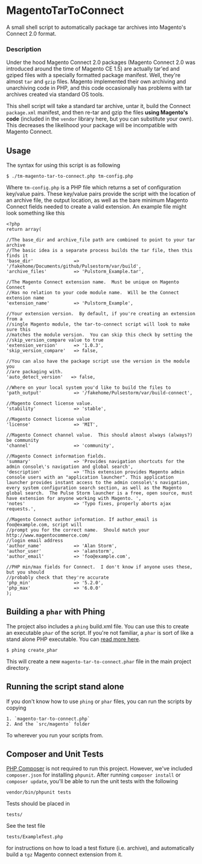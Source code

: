 MagentoTarToConnect
===================

A small shell script to automatically package tar archives into Magento's Connect 2.0 format.

### Description

Under the hood Magento Connect 2.0 packages (Magento Connect 2.0 was introduced around the time of Magento CE 1.5) are actually tar'ed and gziped files with a specially formatted package manifest.  Well, they're almost `tar` and `gzip` files.  Magento implemented their own archiving and unarchiving code in PHP, and this code occasionally has problems with tar archives created via standard OS tools.

This shell script will take a standard tar archive, untar it, build the Connect `package.xml` manifest, and then re-tar and gzip the files **using Magento's code** (included in the `vendor` library here, but you can substitute your own).  This decreases the likelihood your package will be incompatible with Magento Connect.

## Usage

The syntax for using this script is as following

    $ ./tm-magento-tar-to-connect.php tm-config.php

Where `tm-config.php` is a PHP file which returns a set of configuration key/value pairs.  These key/value pairs provide the script with the location of an archive file, the output location, as well as the bare minimum Magento Connect fields needed to create a valid extension.  An example file might look something like this

    <?php
    return array(

    //The base_dir and archive_file path are combined to point to your tar archive
    //The basic idea is a separate process builds the tar file, then this finds it
    'base_dir'               => '/fakehome/Documents/github/Pulsestorm/var/build',
    'archive_files'          => 'Pulstorm_Example.tar',

    //The Magento Connect extension name.  Must be unique on Magento Connect
    //Has no relation to your code module name.  Will be the Connect extension name
    'extension_name'         => 'Pulstorm_Example',

    //Your extension version.  By default, if you're creating an extension from a
    //single Magento module, the tar-to-connect script will look to make sure this
    //matches the module version.  You can skip this check by setting the
    //skip_version_compare value to true
    'extension_version'      => '1.0.3',
    'skip_version_compare'   => false,

    //You can also have the package script use the version in the module you
    //are packaging with.
    'auto_detect_version'   => false,

    //Where on your local system you'd like to build the files to
    'path_output'            => '/fakehome/Pulsestorm/var/build-connect',

    //Magento Connect license value.
    'stability'              => 'stable',

    //Magento Connect license value
    'license'                => 'MIT',

    //Magento Connect channel value.  This should almost always (always?) be community
    'channel'                => 'community',

    //Magento Connect information fields.
    'summary'                => 'Provides navigation shortcuts for the admin console\'s navigation and global search',
    'description'            => 'This extension provides Magento admin console users with an "application launcher". This application launcher provides instant access to the admin console\'s navigation, every system configuration search section, as well as the Magento global search.  The Pulse Storm launcher is a free, open source, must have extension for anyone working with Magento. ',
    'notes'                  => 'Typo fixes, properly aborts ajax requests.',

    //Magento Connect author information. If author_email is foo@example.com, script will
    //prompt you for the correct name.  Should match your http://www.magentocommerce.com/
    //login email address
    'author_name'            => 'Alan Storm',
    'author_user'            => 'alanstorm',
    'author_email'           => 'foo@example.com',

    //PHP min/max fields for Connect.  I don't know if anyone uses these, but you should
    //probably check that they're accurate
    'php_min'                => '5.2.0',
    'php_max'                => '6.0.0'
    );

## Building a `phar` with Phing

The project also includes a `phing` build.xml file.  You can use this to create an executable `phar` of the script.  If you're not familiar, a `phar` is sort of like a stand alone PHP executable. You can [read more here](http://php.net/phar).

    $ phing create_phar

This will create a new `magento-tar-to-connect.phar` file in the main project directory.

## Running the script stand alone

If you don't know how to use `phing` or `phar` files, you can run the scripts by copying

    1. `magento-tar-to-connect.php`
    2. And the `src/magento` folder

To wherever you run your scripts from.

## Composer and Unit Tests

[PHP Composer](https://getcomposer.org/) is not required to run this project.  However, we've included `composer.json` for installing `phpunit`.  After running `composer install` or `composer update`, you'll be able to run the unit tests with the following

    vendor/bin/phpunit tests

Tests should be placed in

    tests/

See the test file

    tests/ExampleTest.php

for instructions on how to load a test fixture (i.e. archive), and automatically build a `tgz` Magento connect extension from it.